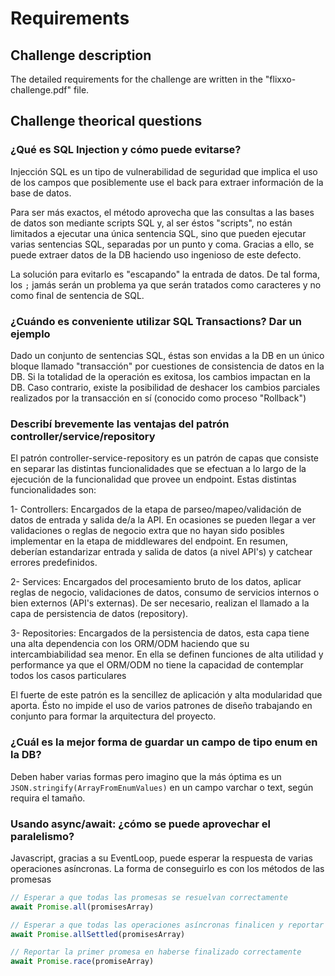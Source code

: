 # Requirements

## Challenge description

The detailed requirements for the challenge are written in the "flixxo-challenge.pdf" file.

## Challenge theorical questions

### ¿Qué es SQL Injection y cómo puede evitarse?

Injección SQL es un tipo de vulnerabilidad de seguridad que implica el uso de los campos que posiblemente use el back para extraer información de la base de datos.

Para ser más exactos, el método aprovecha que las consultas a las bases de datos son mediante scripts SQL y, al ser éstos "scripts", no están limitados a ejecutar una única sentencia SQL, sino que pueden ejecutar varias sentencias SQL, separadas por un punto y coma. Gracias a ello, se puede extraer datos de la DB haciendo uso ingenioso de este defecto.

La solución para evitarlo es "escapando" la entrada de datos. De tal forma, los `;` jamás serán un problema ya que serán tratados como caracteres y no como final de sentencia de SQL.

### ¿Cuándo es conveniente utilizar SQL Transactions? Dar un ejemplo

Dado un conjunto de sentencias SQL, éstas son envidas a la DB en un único bloque llamado "transacción" por cuestiones de consistencia de datos en la DB. Si la totalidad de la operación es exitosa, los cambios impactan en la DB. Caso contrario, existe la posibilidad de deshacer los cambios parciales realizados por la transacción en sí (conocido como proceso "Rollback")

### Describí brevemente las ventajas del patrón controller/service/repository

El patrón controller-service-repository es un patrón de capas que consiste en separar las distintas funcionalidades que se efectuan a lo largo de la ejecución de la funcionalidad que provee un endpoint. Estas distintas funcionalidades son:

1- Controllers: Encargados de la etapa de parseo/mapeo/validación de datos de entrada y salida de/a la API. En ocasiones se pueden llegar a ver validaciones o reglas de negocio extra que no hayan sido posibles implementar en la etapa de middlewares del endpoint. En resumen, deberían estandarizar entrada y salida de datos (a nivel API's) y catchear errores predefinidos.

2- Services: Encargados del procesamiento bruto de los datos, aplicar reglas de negocio, validaciones de datos, consumo de servicios internos o bien externos (API's externas). De ser necesario, realizan el llamado a la capa de persistencia de datos (repository).

3- Repositories: Encargados de la persistencia de datos, esta capa tiene una alta dependencia con los ORM/ODM haciendo que su intercambiabilidad sea menor. En ella se definen funciones de alta utilidad y performance ya que el ORM/ODM no tiene la capacidad de contemplar todos los casos particulares

El fuerte de este patrón es la sencillez de aplicación y alta modularidad que aporta. Ésto no impide el uso de varios patrones de diseño trabajando en conjunto para formar la arquitectura del proyecto.

### ¿Cuál es la mejor forma de guardar un campo de tipo enum en la DB?

Deben haber varias formas pero imagino que la más óptima es un `JSON.stringify(ArrayFromEnumValues)` en un campo varchar o text, según requira el tamaño.

### Usando async/await: ¿cómo se puede aprovechar el paralelismo?

Javascript, gracias a su EventLoop, puede esperar la respuesta de varias operaciones asíncronas. La forma de conseguirlo es con los métodos de las promesas

```js
// Esperar a que todas las promesas se resuelvan correctamente
await Promise.all(promisesArray)

// Esperar a que todas las operaciones asíncronas finalicen y reportar su estado "fulfilled" o "rejected"
await Promise.allSettled(promisesArray)

// Reportar la primer promesa en haberse finalizado correctamente
await Promise.race(promiseArray)
```
